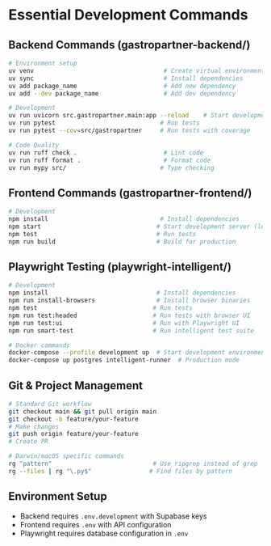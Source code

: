 # Essential Development Commands

## Backend Commands (gastropartner-backend/)
```bash
# Environment setup
uv venv                                    # Create virtual environment
uv sync                                    # Install dependencies
uv add package_name                        # Add new dependency
uv add --dev package_name                  # Add dev dependency

# Development
uv run uvicorn src.gastropartner.main:app --reload    # Start development server
uv run pytest                             # Run tests
uv run pytest --cov=src/gastropartner     # Run tests with coverage

# Code Quality
uv run ruff check .                        # Lint code
uv run ruff format .                       # Format code
uv run mypy src/                          # Type checking
```

## Frontend Commands (gastropartner-frontend/)
```bash
# Development
npm install                               # Install dependencies
npm start                                # Start development server (localhost:3000)
npm test                                 # Run tests
npm run build                            # Build for production
```

## Playwright Testing (playwright-intelligent/)
```bash
# Development
npm install                              # Install dependencies
npm run install-browsers                 # Install browser binaries
npm test                                # Run tests
npm run test:headed                     # Run tests with browser UI
npm run test:ui                         # Run with Playwright UI
npm run smart-test                      # Run intelligent test suite

# Docker commands
docker-compose --profile development up  # Start development environment
docker-compose up postgres intelligent-runner  # Production mode
```

## Git & Project Management
```bash
# Standard Git workflow
git checkout main && git pull origin main
git checkout -b feature/your-feature
# Make changes
git push origin feature/your-feature
# Create PR

# Darwin/macOS specific commands
rg "pattern"                            # Use ripgrep instead of grep
rg --files | rg "\.py$"                # Find files by pattern
```

## Environment Setup
- Backend requires `.env.development` with Supabase keys
- Frontend requires `.env` with API configuration
- Playwright requires database configuration in `.env`
